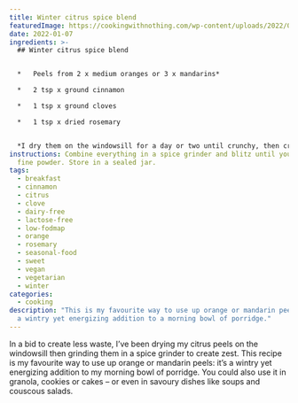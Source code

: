```yaml
---
title: Winter citrus spice blend
featuredImage: https://cookingwithnothing.com/wp-content/uploads/2022/01/DSC_0381-1.jpeg
date: 2022-01-07
ingredients: >-
  ## Winter citrus spice blend


  *   Peels from 2 x medium oranges or 3 x mandarins*

  *   2 tsp x ground cinnamon

  *   1 tsp x ground cloves

  *   1 tsp x dried rosemary


  *I dry them on the windowsill for a day or two until crunchy, then crush in a spice grinder. If you want to speed things up, you can cook the peels for an hour or two at 100°c until curling at the edges, then dry completely before grinding.
instructions: Combine everything in a spice grinder and blitz until you have a
  fine powder. Store in a sealed jar.
tags:
  - breakfast
  - cinnamon
  - citrus
  - clove
  - dairy-free
  - lactose-free
  - low-fodmap
  - orange
  - rosemary
  - seasonal-food
  - sweet
  - vegan
  - vegetarian
  - winter
categories:
  - cooking
description: "This is my favourite way to use up orange or mandarin peels: it’s
  a wintry yet energizing addition to a morning bowl of porridge."
---
```


In a bid to create less waste, I’ve been drying my citrus peels on the windowsill then grinding them in a spice grinder to create zest. This recipe is my favourite way to use up orange or mandarin peels: it’s a wintry yet energizing addition to my morning bowl of porridge. You could also use it in granola, cookies or cakes – or even in savoury dishes like soups and couscous salads.
